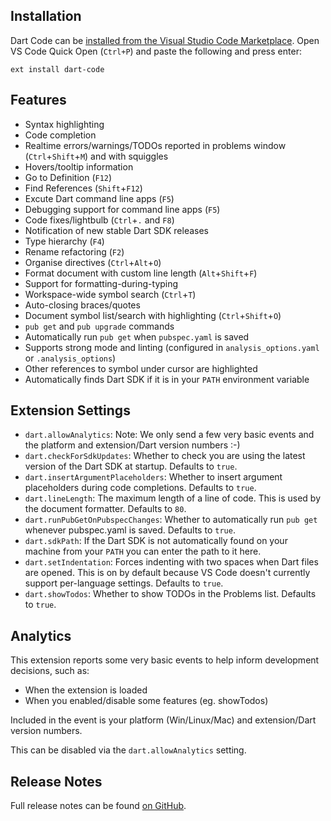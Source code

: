 ## Installation

Dart Code can be [installed from the Visual Studio Code Marketplace](https://marketplace.visualstudio.com/items?itemName=DanTup.dart-code). Open VS Code Quick Open (`Ctrl+P`) and paste the following and press enter:

    ext install dart-code

## Features

- Syntax highlighting
- Code completion
- Realtime errors/warnings/TODOs reported in problems window (`Ctrl`+`Shift`+`M`) and with squiggles
- Hovers/tooltip information
- Go to Definition (`F12`)
- Find References (`Shift`+`F12`)
- Excute Dart command line apps (`F5`)
- Debugging support for command line apps (`F5`)
- Code fixes/lightbulb (`Ctrl`+`.` and `F8`)
- Notification of new stable Dart SDK releases
- Type hierarchy (`F4`)
- Rename refactoring (`F2`)
- Organise directives (`Ctrl`+`Alt`+`O`)
- Format document with custom line length (`Alt`+`Shift`+`F`)
- Support for formatting-during-typing
- Workspace-wide symbol search (`Ctrl`+`T`)
- Auto-closing braces/quotes
- Document symbol list/search with highlighting (`Ctrl`+`Shift`+`O`)
- `pub get` and `pub upgrade` commands
- Automatically run `pub get` when `pubspec.yaml` is saved
- Supports strong mode and linting (configured in `analysis_options.yaml` or `.analysis_options`)
- Other references to symbol under cursor are highlighted
- Automatically finds Dart SDK if it is in your `PATH` environment variable

## Extension Settings

- `dart.allowAnalytics`: Note: We only send a few very basic events and the platform and extension/Dart version numbers :-)
- `dart.checkForSdkUpdates`: Whether to check you are using the latest version of the Dart SDK at startup. Defaults to `true`.
- `dart.insertArgumentPlaceholders`: Whether to insert argument placeholders during code completions. Defaults to `true`.
- `dart.lineLength`: The maximum length of a line of code. This is used by the document formatter. Defaults to `80`.
- `dart.runPubGetOnPubspecChanges`: Whether to automatically run `pub get` whenever pubspec.yaml is saved. Defaults to `true`.
- `dart.sdkPath`: If the Dart SDK is not automatically found on your machine from your `PATH` you can enter the path to it here.
- `dart.setIndentation`: Forces indenting with two spaces when Dart files are opened. This is on by default because VS Code doesn't currently support per-language settings. Defaults to `true`.
- `dart.showTodos`: Whether to show TODOs in the Problems list. Defaults to `true`.

## Analytics

This extension reports some very basic events to help inform development decisions, such as:

- When the extension is loaded
- When you enabled/disable some features (eg. showTodos)

Included in the event is your platform (Win/Linux/Mac) and extension/Dart version numbers.

This can be disabled via the `dart.allowAnalytics` setting.  

## Release Notes

Full release notes can be found [on GitHub](https://github.com/Dart-Code/Dart-Code/releases).
